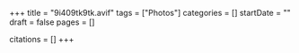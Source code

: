 +++
title = "9i409tk9tk.avif"
tags = ["Photos"]
categories = []
startDate = ""
draft = false
pages = []

citations = []
+++
